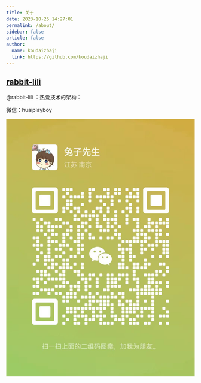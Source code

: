 ```yaml
---
title: 关于
date: 2023-10-25 14:27:01
permalink: /about/
sidebar: false
article: false
author:
  name: koudaizhaji
  link: https://github.com/koudaizhaji
---
```




## [rabbit-lili](rabbit-lili)

@rabbit-lili ：热爱技术的架构：

微信：huaiplayboy

![扫一扫](./assets/1700378333106.png?raw=true)